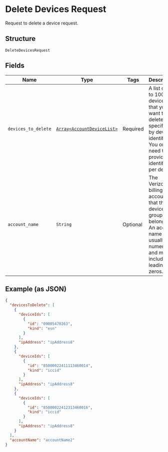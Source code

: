 
# Delete Devices Request

Request to delete a device request.

## Structure

`DeleteDevicesRequest`

## Fields

| Name | Type | Tags | Description |
|  --- | --- | --- | --- |
| `devices_to_delete` | [`Array<AccountDeviceList>`](../../doc/models/account-device-list.md) | Required | A list of up to 100 devices that you want to delete, specified by device identifier. You only need to provide one identifier per device. |
| `account_name` | `String` | Optional | The Verizon billing account that the device group belongs to. An account name is usually numeric, and must include any leading zeros. |

## Example (as JSON)

```json
{
  "devicesToDelete": [
    {
      "deviceIds": [
        {
          "id": "09005470263",
          "kind": "esn"
        }
      ],
      "ipAddress": "ipAddress8"
    },
    {
      "deviceIds": [
        {
          "id": "85000022411113460014",
          "kind": "iccid"
        }
      ],
      "ipAddress": "ipAddress8"
    },
    {
      "deviceIds": [
        {
          "id": "85000022412313460016",
          "kind": "iccid"
        }
      ],
      "ipAddress": "ipAddress8"
    }
  ],
  "accountName": "accountName2"
}
```

